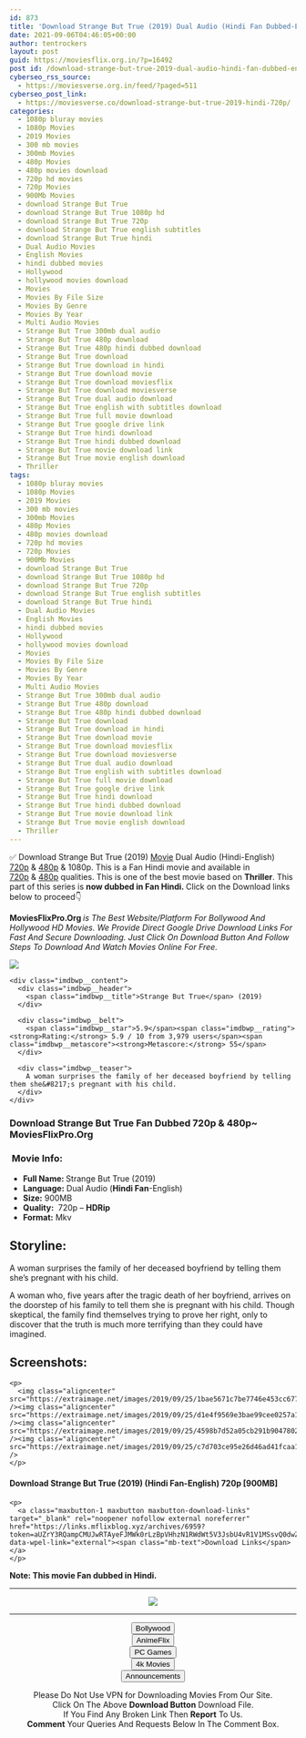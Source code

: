 ```yaml
---
id: 873
title: 'Download Strange But True (2019) Dual Audio (Hindi Fan Dubbed-English) 720p [900MB]'
date: 2021-09-06T04:46:05+00:00
author: tentrockers
layout: post
guid: https://moviesflix.org.in/?p=16492
post id: /download-strange-but-true-2019-dual-audio-hindi-fan-dubbed-english-720p-900mb/
cyberseo_rss_source:
  - https://moviesverse.org.in/feed/?paged=511
cyberseo_post_link:
  - https://moviesverse.co/download-strange-but-true-2019-hindi-720p/
categories:
  - 1080p bluray movies
  - 1080p Movies
  - 2019 Movies
  - 300 mb movies
  - 300mb Movies
  - 480p Movies
  - 480p movies download
  - 720p hd movies
  - 720p Movies
  - 900Mb Movies
  - download Strange But True
  - download Strange But True 1080p hd
  - download Strange But True 720p
  - download Strange But True english subtitles
  - download Strange But True hindi
  - Dual Audio Movies
  - English Movies
  - hindi dubbed movies
  - Hollywood
  - hollywood movies download
  - Movies
  - Movies By File Size
  - Movies By Genre
  - Movies By Year
  - Multi Audio Movies
  - Strange But True 300mb dual audio
  - Strange But True 480p download
  - Strange But True 480p hindi dubbed download
  - Strange But True download
  - Strange But True download in hindi
  - Strange But True download movie
  - Strange But True download moviesflix
  - Strange But True download moviesverse
  - Strange But True dual audio download
  - Strange But True english with subtitles download
  - Strange But True full movie download
  - Strange But True google drive link
  - Strange But True hindi download
  - Strange But True hindi dubbed download
  - Strange But True movie download link
  - Strange But True movie english download
  - Thriller
tags:
  - 1080p bluray movies
  - 1080p Movies
  - 2019 Movies
  - 300 mb movies
  - 300mb Movies
  - 480p Movies
  - 480p movies download
  - 720p hd movies
  - 720p Movies
  - 900Mb Movies
  - download Strange But True
  - download Strange But True 1080p hd
  - download Strange But True 720p
  - download Strange But True english subtitles
  - download Strange But True hindi
  - Dual Audio Movies
  - English Movies
  - hindi dubbed movies
  - Hollywood
  - hollywood movies download
  - Movies
  - Movies By File Size
  - Movies By Genre
  - Movies By Year
  - Multi Audio Movies
  - Strange But True 300mb dual audio
  - Strange But True 480p download
  - Strange But True 480p hindi dubbed download
  - Strange But True download
  - Strange But True download in hindi
  - Strange But True download movie
  - Strange But True download moviesflix
  - Strange But True download moviesverse
  - Strange But True dual audio download
  - Strange But True english with subtitles download
  - Strange But True full movie download
  - Strange But True google drive link
  - Strange But True hindi download
  - Strange But True hindi dubbed download
  - Strange But True movie download link
  - Strange But True movie english download
  - Thriller
---
```

<div class="thecontent clearfix">
  <p>
    ✅ Download Strange But True (2019) <a href="https://moviesverse.co/category/movies/" data-wpel-link="internal">Movie</a> Dual Audio (Hindi-English) <a href="https://moviesverse.co/720p-movies/" data-wpel-link="internal">720p</a>&nbsp;&&nbsp;<a href="https://moviesverse.co/480p-movies/" data-wpel-link="internal">480p</a> & 1080p. This is a Fan Hindi movie and available in <a href="https://moviesverse.co/720p-movies/" data-wpel-link="internal">720p</a>&nbsp;&&nbsp;<a href="https://moviesverse.co/480p-movies/" data-wpel-link="internal">480p</a> qualities. This is one of the best movie based on <strong>Thriller</strong>. This part of this series is <strong>now dubbed in Fan <span>Hindi.&nbsp;</span></strong><span>Click on the Download links below to proceed👇</span>
  </p>
  
  <p>
    <strong><span>MoviesFlixPro.Org&nbsp;</span></strong><em>is The Best Website/Platform For Bollywood And Hollywood HD Movies. We Provide Direct Google Drive Download Links For Fast And Secure Downloading. Just Click On Download Button And Follow Steps To&nbsp;Download And Watch Movies Online For Free.</em>
  </p>
  
  <div class="imdbwp imdbwp--movie dark">
    <div class="imdbwp__thumb">
      <a class="imdbwp__link" target="_blank" title="Strange But True" href="https://www.imdb.com/title/tt2866708/" rel="nofollow external noopener noreferrer" data-wpel-link="external"><img class="imdbwp__img" src="https://m.media-amazon.com/images/M/MV5BZDAxNzhlNDUtNWI3Mi00ZWVlLTg4MzgtOWFmMDE5Zjg5NTNhXkEyXkFqcGdeQXVyOTg4MDYyNw@@._V1_SX300.jpg" /></a>
    </div>
    
    <div class="imdbwp__content">
      <div class="imdbwp__header">
        <span class="imdbwp__title">Strange But True</span> (2019)
      </div>
      
      <div class="imdbwp__belt">
        <span class="imdbwp__star">5.9</span><span class="imdbwp__rating"><strong>Rating:</strong> 5.9 / 10 from 3,979 users</span><span class="imdbwp__metascore"><strong>Metascore:</strong> 55</span>
      </div>
      
      <div class="imdbwp__teaser">
        A woman surprises the family of her deceased boyfriend by telling them she&#8217;s pregnant with his child.
      </div>
    </div>
  </div>
  
  <h3>
    <span>Download Strange But True Fan Dubbed 720p & 480p~ MoviesFlixPro.Org</span>
  </h3>
  
  <h3>
    <span>&nbsp;Movie Info:&nbsp;</span>
  </h3>
  
  <ul>
    <li>
      <strong>Full Name: </strong>Strange But True (2019)
    </li>
    <li>
      <strong>Language:</strong> Dual Audio (<span><strong>Hindi Fan</strong></span>-English)
    </li>
    <li>
      <strong>Size:</strong> 900MB
    </li>
    <li>
      <strong>Quality:</strong>&nbsp; 720p – <span><strong>HDRip</strong></span>
    </li>
    <li>
      <strong>Format:</strong>&nbsp;Mkv
    </li>
  </ul>
  
  <h2>
    <span>Storyline:</span>
  </h2>
  
  <p>
    A woman surprises the family of her deceased boyfriend by telling them she’s pregnant with his child.
  </p>
  
  <p>
    A woman who, five years after the tragic death of her boyfriend, arrives on the doorstep of his family to tell them she is pregnant with his child. Though skeptical, the family find themselves trying to prove her right, only to discover that the truth is much more terrifying than they could have imagined.
  </p>
  
  <div class="summary_text">
    <h2>
      <span>Screenshots:</span>
    </h2>
    
    <p>
      <img class="aligncenter" src="https://extraimage.net/images/2019/09/25/1bae5671c7be7746e453cc677f4667ff.jpg" /><img class="aligncenter" src="https://extraimage.net/images/2019/09/25/d1e4f9569e3bae99cee0257a10773c3b.jpg" /><img class="aligncenter" src="https://extraimage.net/images/2019/09/25/4598b7d52a05cb291b9047802205f144.jpg" /><img class="aligncenter" src="https://extraimage.net/images/2019/09/25/c7d703ce95e26d46ad41fcaa1dda91f8.jpg" />
    </p>
  </div>
  
  <div class="inline canwrap">
    <h4>
      <span>Download Strange But True (2019) (Hindi Fan-</span><span>English) 720p [900MB]</span>
    </h4>
    
    <p>
      <a class="maxbutton-1 maxbutton maxbutton-download-links" target="_blank" rel="noopener nofollow external noreferrer" href="https://links.mflixblog.xyz/archives/6959?token=aUZrY3RQampCMUJwRTAyeFJMWk0rLzBpVHhzN1RWdWt5V3JsbU4vR1V1MSsvQ0dwZ1pzOVBldlhoaGI4U09mZQ" data-wpel-link="external"><span class="mb-text">Download Links</span></a>
    </p>
  </div>
  
  <div class="inline canwrap">
    <div class="inline canwrap">
      <div class="inline canwrap">
        <div class="inline canwrap">
          <p>
            <span><strong>Note: This movie Fan dubbed in Hindi.</strong></span>
          </p>
        </div>
      </div>
    </div>
  </div>
</div>

<center>
  </p> 
  
  <hr />
  
  <p>
    <a href="http://gdrivepro.xyz/join.php" data-wpel-link="external" target="_blank" rel="nofollow external noopener noreferrer"><img src="https://i.imgur.com/FhMdWdW.png" /></a>
  </p>
  
  <hr />
  
  <p>
    <a href="https://dogemovies.xyz" target="_blank" data-wpel-link="external" rel="nofollow external noopener noreferrer"><button class="button button5">Bollywood</button></a><br /> <a href="https://animeflix.in" target="_blank" data-wpel-link="external" rel="nofollow external noopener noreferrer"><button class="button button5">AnimeFlix</button></a><br /> <a href="https://gamesflix.net/" target="_blank" data-wpel-link="external" rel="nofollow external noopener noreferrer"><button class="button button5">PC Games</button></a><br /> <a href="https://uhdmovies.in" target="_blank" data-wpel-link="external" rel="nofollow external noopener noreferrer"><button class="button button5">4k Movies</button></a><br /> <a href="https://moviesverse.co/announcements/" target="_blank" data-wpel-link="internal" rel="noopener"><button class="button button5">Announcements</button></a>
  </p>
  
  <div class="alert alert-danger">
    Please Do Not Use VPN for Downloading Movies From Our Site.
  </div>
  
  <div class="alert alert-success">
    Click On The Above <strong>Download Button</strong> Download File.
  </div>
  
  <div class="alert alert-warning">
    If You Find Any Broken Link Then <strong>Report</strong> To Us.
  </div>
  
  <div class="alert alert-info">
    <strong>Comment</strong> Your Queries And Requests Below In The Comment Box.
  </div>
  
  <p>
    </center>
  </p>